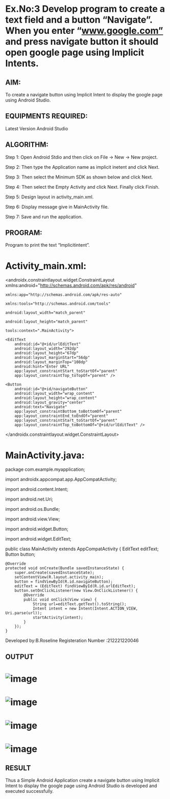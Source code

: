 # Ex.No:3 Develop program to create a text field and a button “Navigate”. When you enter “www.google.com” and press navigate button it should open google page using Implicit Intents.


## AIM:

To create a navigate button using Implicit Intent to display the google page using Android Studio.

## EQUIPMENTS REQUIRED:

Latest Version Android Studio

## ALGORITHM:
Step 1: Open Android Stdio and then click on File -> New -> New project.

Step 2: Then type the Application name as implicit inetent and click Next.

Step 3: Then select the Minimum SDK as shown below and click Next.

Step 4: Then select the Empty Activity and click Next. Finally click Finish.

Step 5: Design layout in activity_main.xml.

Step 6: Display message give in MainActivity file.

Step 7: Save and run the application.



## PROGRAM:

Program to print the text “Implicitintent”.
# Activity_main.xml:
<androidx.constraintlayout.widget.ConstraintLayout xmlns:android="http://schemas.android.com/apk/res/android"
```
xmlns:app="http://schemas.android.com/apk/res-auto"

xmlns:tools="http://schemas.android.com/tools"

android:layout_width="match_parent"

android:layout_height="match_parent"

tools:context=".MainActivity">

<EditText
    android:id="@+id/urlEditText"
    android:layout_width="292dp"
    android:layout_height="67dp"
    android:layout_marginStart="56dp"
    android:layout_marginTop="108dp"
    android:hint="Enter URL"
    app:layout_constraintStart_toStartOf="parent"
    app:layout_constraintTop_toTopOf="parent" />

<Button
    android:id="@+id/navigateButton"
    android:layout_width="wrap_content"
    android:layout_height="wrap_content"
    android:layout_gravity="center"
    android:text="Navigate"
    app:layout_constraintBottom_toBottomOf="parent"
    app:layout_constraintEnd_toEndOf="parent"
    app:layout_constraintStart_toStartOf="parent"
    app:layout_constraintTop_toBottomOf="@+id/urlEditText" />
  ```
  </androidx.constraintlayout.widget.ConstraintLayout>
  # MainActivity.java:
  package com.example.myapplication;

import androidx.appcompat.app.AppCompatActivity;

import android.content.Intent;

import android.net.Uri;

import android.os.Bundle;

import android.view.View;

import android.widget.Button;

import android.widget.EditText;

public class MainActivity extends AppCompatActivity { EditText editText; Button button;
```
@Override
protected void onCreate(Bundle savedInstanceState) {
    super.onCreate(savedInstanceState);
    setContentView(R.layout.activity_main);
    button = findViewById(R.id.navigateButton);
    editText = (EditText) findViewById(R.id.urlEditText);
    button.setOnClickListener(new View.OnClickListener() {
        @Override
        public void onClick(View view) {
            String url=editText.getText().toString();
            Intent intent = new Intent(Intent.ACTION_VIEW, Uri.parse(url));
            startActivity(intent);
        }
    });
}
```
  
Developed by:B.Roseline
Registeration Number :212221220046


## OUTPUT
# ![image](https://github.com/Roselineb/Mobile-Application-Development/assets/128909895/7722363e-6f36-45bb-9d07-cecd7a4aae92)
# ![image](https://github.com/Roselineb/Mobile-Application-Development/assets/128909895/9d1e1980-5976-4cae-9f60-9d9f5d0510f4)
# ![image](https://github.com/Roselineb/Mobile-Application-Development/assets/128909895/71aae245-8630-4c6d-b4e3-fb32449359bf)
# ![image](https://github.com/Roselineb/Mobile-Application-Development/assets/128909895/94bd928c-ccd1-4c13-940d-429f186bcdb0)





## RESULT
Thus a Simple Android Application create a navigate button using Implicit Intent to display the google page using Android Studio is developed and executed successfully.


